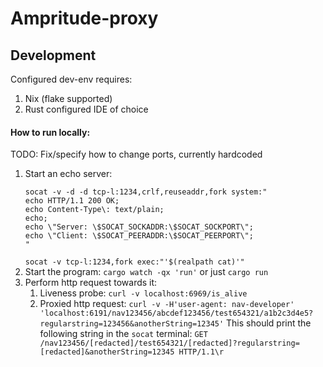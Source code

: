 # Ampritude-proxy

## Development
Configured dev-env requires:
1. Nix (flake supported)
1. Rust configured IDE of choice

#### How to run locally:
TODO: Fix/specify how to change ports, currently hardcoded
1. Start an echo server:
   ```
   socat -v -d -d tcp-l:1234,crlf,reuseaddr,fork system:"
   echo HTTP/1.1 200 OK;
   echo Content-Type\: text/plain;
   echo;
   echo \"Server: \$SOCAT_SOCKADDR:\$SOCAT_SOCKPORT\";
   echo \"Client: \$SOCAT_PEERADDR:\$SOCAT_PEERPORT\";
   "
   ```
   `socat -v tcp-l:1234,fork exec:"'$(realpath cat)'"`
1. Start the program:
   `cargo watch -qx 'run'` or just `cargo run`
1. Perform http request towards it:
   1. Liveness probe: `curl -v localhost:6969/is_alive`
   1. Proxied http request: `curl -v -H'user-agent: nav-developer' 'localhost:6191/nav123456/abcdef123456/test654321/a1b2c3d4e5?regularstring=123456&anotherString=12345'`
      This should print the following string in the `socat` terminal:
      `GET /nav123456/[redacted]/test654321/[redacted]?regularstring=[redacted]&anotherString=12345 HTTP/1.1\r`
